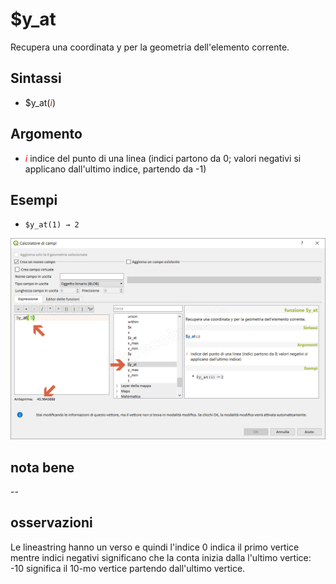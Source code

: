 # $y_at

Recupera una coordinata y per la geometria dell'elemento corrente.

## Sintassi

- $y_at(_<span style="color:red;">i_</span>)

## Argomento

* _<span style="color:red;">i</span>_ indice del punto di una linea (indici partono da 0; valori negativi si applicano dall'ultimo indice, partendo da -1)

## Esempi

* `$y_at(1) → 2`

![](../../img/geometria/_y_at/_y_at1.png)

## nota bene

--

## osservazioni

Le lineastring hanno un verso e quindi l'indice 0 indica il primo vertice mentre indici negativi significano che la conta inizia dalla l'ultimo vertice: -10 significa il 10-mo vertice partendo dall'ultimo vertice.
